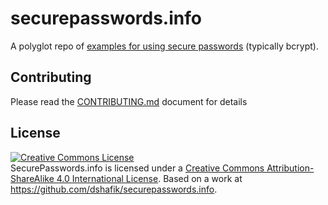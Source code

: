 # securepasswords.info

A polyglot repo of [examples for using secure passwords](http://securepasswords.info/) (typically bcrypt).

## Contributing

Please read the [CONTRIBUTING.md](CONTRIBUTING.md) document for details

## License

<a rel="license" href="http://creativecommons.org/licenses/by-sa/4.0/"><img alt="Creative Commons License" style="border-width:0" src="https://i.creativecommons.org/l/by-sa/4.0/80x15.png" /></a><br /><span xmlns:dct="http://purl.org/dc/terms/" href="http://purl.org/dc/dcmitype/Text" property="dct:title" rel="dct:type">SecurePasswords.info</span> is licensed under a <a rel="license" href="http://creativecommons.org/licenses/by-sa/4.0/">Creative Commons Attribution-ShareAlike 4.0 International License</a>. Based on a work at <a xmlns:dct="http://purl.org/dc/terms/" href="https://github.com/dshafik/securepasswords.info" rel="dct:source">https://github.com/dshafik/securepasswords.info</a>.
